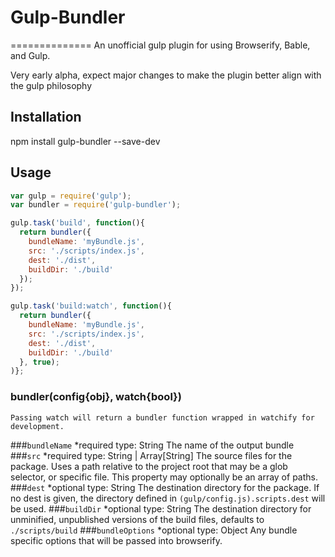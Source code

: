 # Gulp-Bundler
==============
An unofficial gulp plugin for using Browserify, Bable, and Gulp.

Very early alpha, expect major changes to make the plugin better align with the gulp philosophy

## Installation

  npm install gulp-bundler --save-dev

## Usage

```javascript
var gulp = require('gulp');
var bundler = require('gulp-bundler');

gulp.task('build', function(){
  return bundler({
    bundleName: 'myBundle.js',
    src: './scripts/index.js',
    dest: './dist',
    buildDir: './build'
  });
});

gulp.task('build:watch', function(){
  return bundler({
    bundleName: 'myBundle.js',
    src: './scripts/index.js',
    dest: './dist',
    buildDir: './build'
  }, true);
)};
```
### bundler(config{obj}, watch{bool})

    Passing watch will return a bundler function wrapped in watchify for development.

###`bundleName`
    *required
    type: String
    The name of the output bundle
###`src`
    *required
    type: String | Array[String]
    The source files for the package. Uses a path relative to the project root that may be a glob selector, or specific file. This property may optionally be an array of paths.
###`dest`
    *optional
    type: String
    The destination directory for the package. If no dest is given, the directory defined in `(gulp/config.js).scripts.dest` will be used.
###`buildDir`
    *optional
    type: String
    The destination directory for unminified, unpublished versions of the build files, defaults to `./scripts/build`
###`bundleOptions`
    *optional
    type: Object
    Any bundle specific options that will be passed into browserify.

